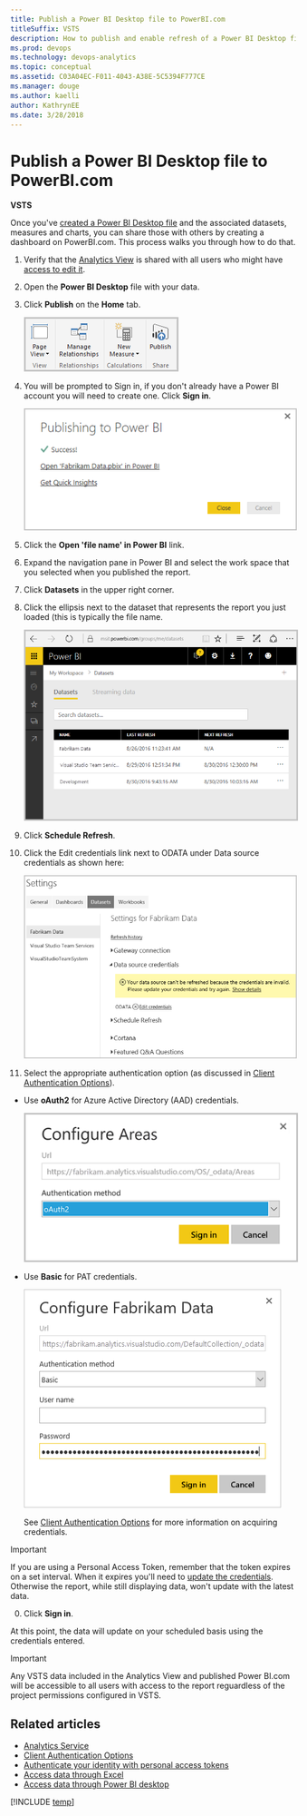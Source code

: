 ```yaml
---
title: Publish a Power BI Desktop file to PowerBI.com  
titleSuffix: VSTS 
description: How to publish and enable refresh of a Power BI Desktop file to PowerBI.com that uses the Analytics Service for VSTS 
ms.prod: devops
ms.technology: devops-analytics
ms.topic: conceptual
ms.assetid: C03A04EC-F011-4043-A38E-5C5394F777CE 
ms.manager: douge
ms.author: kaelli
author: KathrynEE
ms.date: 3/28/2018
---
```


# Publish a Power BI Desktop file to PowerBI.com 

**VSTS**  

Once you've [created a Power BI Desktop file](access-analytics-power-bi.md) and the associated datasets, measures and charts, you can share those with others by creating a dashboard on PowerBI.com. This process walks you through how to do that. 

1. Verify that the [Analytics View](../analytics/what-are-analytics-views.md) is shared with all users who might have [access to edit it](../analytics/analytics-views-create.md).

0. Open the **Power BI Desktop** file with your data.  

0. Click **Publish** on the **Home** tab. 

    <img src="_img/publish-1.png" alt="Publish Power BI Desktop file" style="border: 2px solid #C3C3C3;" /> 

0. You will be prompted to Sign in, if you don't already have a Power BI account you will need to create one. Click **Sign in**.
  
     <img src="_img/publish-2.png" alt="Publishing successful" style="border: 1px solid #C3C3C3;" />

0. Click the **Open 'file name' in Power BI** link.

0. Expand the navigation pane in Power BI and select the work space that you selected when you published the report.  

0. Click **Datasets** in the upper right corner.

0. Click the ellipsis next to the dataset that represents the report you just loaded (this is typically the file name.   

     <img src="_img/publish-3.png" alt="Select the dataset" style="border: 2px solid #C3C3C3;" />

0. Click **Schedule Refresh**.  

0. Click the Edit credentials link next to ODATA under Data source credentials as shown here:

     <img src="_img/publish-4.png" alt="Update odata credentials" style="border: 1px solid #C3C3C3;" />

0. Select the appropriate authentication option (as discussed in [Client Authentication Options](../analytics/client-authentication-options.md)). 
* Use **oAuth2**  for Azure Active Directory (AAD) credentials.

    <img src="_img/aad-auth-power-bi.png" alt="vt" style="border: 2px solid #C3C3C3;" />
 
* Use **Basic** for PAT credentials.   

    ![Enter credentials](_img/publish-5.png)

	See [Client Authentication Options](../analytics/client-authentication-options.md) for more information on acquiring credentials.  
>[!IMPORTANT]  
>If you are using a Personal Access Token, remember that the token expires on a set interval. When it expires you'll need to [update the credentials](../analytics/client-authentication-options.md#update-credentials). Otherwise the report, while still displaying data, won't update with the latest data.

0. Click **Sign in**.  

At this point, the data will update on your scheduled basis using the credentials entered.

>[!IMPORTANT]   
>Any VSTS data included in the Analytics View and published Power BI.com will be accessible to all users with access to the report reguardless of the project permissions configured in VSTS.    




## Related articles

- [Analytics Service](index.md)  
- [Client Authentication Options](../analytics/client-authentication-options.md)
- [Authenticate your identity with personal access tokens](../../organizations/accounts/use-personal-access-tokens-to-authenticate.md)  
- [Access data through Excel](../analytics/access-analytics-excel.md)  
- [Access data through Power BI desktop](access-analytics-power-bi.md)  

[!INCLUDE [temp](../../_shared/help-support-shared.md)] 
